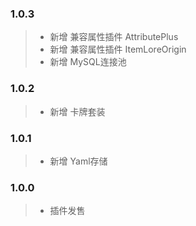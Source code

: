 ### 1.0.3

> - 新增 兼容属性插件 AttributePlus
> - 新增 兼容属性插件 ItemLoreOrigin
> - 新增 MySQL连接池

### 1.0.2

> - 新增 卡牌套装

### 1.0.1

> - 新增 Yaml存储

### 1.0.0

> - 插件发售